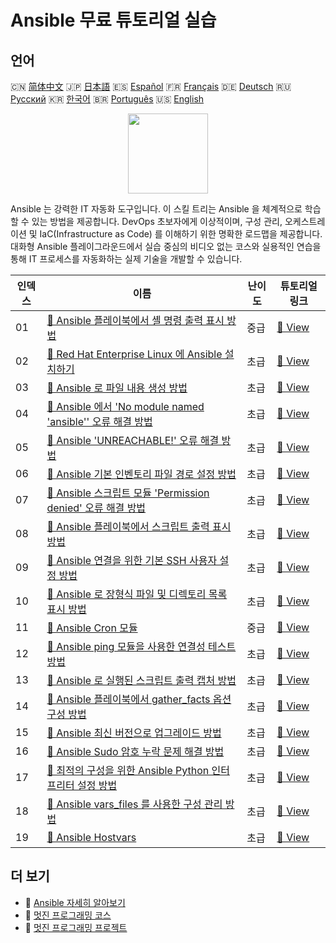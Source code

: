 # Ansible 무료 튜토리얼 실습

## 언어

🇨🇳 [简体中文](README_zh.md) 🇯🇵 [日本語](README_ja.md) 🇪🇸 [Español](README_es.md) 🇫🇷 [Français](README_fr.md) 🇩🇪 [Deutsch](README_de.md) 🇷🇺 [Русский](README_ru.md) 🇰🇷 [한국어](README_ko.md) 🇧🇷 [Português](README_pt.md) 🇺🇸 [English](README.md) 

<div align="center">
<img width="128px" src="https://file.labex.io/path/PBjrCC7U2Koq.png">
</div>

Ansible 는 강력한 IT 자동화 도구입니다. 이 스킬 트리는 Ansible 을 체계적으로 학습할 수 있는 방법을 제공합니다. DevOps 초보자에게 이상적이며, 구성 관리, 오케스트레이션 및 IaC(Infrastructure as Code) 를 이해하기 위한 명확한 로드맵을 제공합니다. 대화형 Ansible 플레이그라운드에서 실습 중심의 비디오 없는 코스와 실용적인 연습을 통해 IT 프로세스를 자동화하는 실제 기술을 개발할 수 있습니다.

|   인덱스 | 이름                                                                                                                                                                          | 난이도   | 튜토리얼 링크                                                                                                               |
|----------|-------------------------------------------------------------------------------------------------------------------------------------------------------------------------------|----------|-----------------------------------------------------------------------------------------------------------------------------|
|       01 | [📖 Ansible 플레이북에서 셸 명령 출력 표시 방법](https://labex.io/ko/tutorials/ansible-how-to-display-output-of-shell-commands-in-ansible-playbooks-415017)                   | 중급     | [🔗 View](https://labex.io/ko/tutorials/ansible-how-to-display-output-of-shell-commands-in-ansible-playbooks-415017)        |
|       02 | [📖 Red Hat Enterprise Linux 에 Ansible 설치하기](https://labex.io/ko/tutorials/rhel-install-ansible-on-red-hat-enterprise-linux-590544)                                      | 초급     | [🔗 View](https://labex.io/ko/tutorials/rhel-install-ansible-on-red-hat-enterprise-linux-590544)                            |
|       03 | [📖 Ansible 로 파일 내용 생성 방법](https://labex.io/ko/tutorials/ansible-how-to-create-a-file-with-content-in-ansible-417416)                                                | 초급     | [🔗 View](https://labex.io/ko/tutorials/ansible-how-to-create-a-file-with-content-in-ansible-417416)                        |
|       04 | [📖 Ansible 에서 'No module named 'ansible'' 오류 해결 방법](https://labex.io/ko/tutorials/ansible-how-to-resolve-no-module-named-ansible-error-in-ansible-417297)            | 초급     | [🔗 View](https://labex.io/ko/tutorials/ansible-how-to-resolve-no-module-named-ansible-error-in-ansible-417297)             |
|       05 | [📖 Ansible 'UNREACHABLE!' 오류 해결 방법](https://labex.io/ko/tutorials/ansible-how-to-fix-unreachable-error-in-ansible-416162)                                              | 초급     | [🔗 View](https://labex.io/ko/tutorials/ansible-how-to-fix-unreachable-error-in-ansible-416162)                             |
|       06 | [📖 Ansible 기본 인벤토리 파일 경로 설정 방법](https://labex.io/ko/tutorials/ansible-how-to-set-default-inventory-file-path-in-ansible-415865)                                | 초급     | [🔗 View](https://labex.io/ko/tutorials/ansible-how-to-set-default-inventory-file-path-in-ansible-415865)                   |
|       07 | [📖 Ansible 스크립트 모듈 'Permission denied' 오류 해결 방법](https://labex.io/ko/tutorials/ansible-how-to-fix-permission-denied-error-in-ansible-script-module-415726)       | 초급     | [🔗 View](https://labex.io/ko/tutorials/ansible-how-to-fix-permission-denied-error-in-ansible-script-module-415726)         |
|       08 | [📖 Ansible 플레이북에서 스크립트 출력 표시 방법](https://labex.io/ko/tutorials/ansible-how-to-display-script-output-in-ansible-playbook-415724)                              | 초급     | [🔗 View](https://labex.io/ko/tutorials/ansible-how-to-display-script-output-in-ansible-playbook-415724)                    |
|       09 | [📖 Ansible 연결을 위한 기본 SSH 사용자 설정 방법](https://labex.io/ko/tutorials/ansible-how-to-set-the-default-ssh-user-for-ansible-connections-415242)                      | 초급     | [🔗 View](https://labex.io/ko/tutorials/ansible-how-to-set-the-default-ssh-user-for-ansible-connections-415242)             |
|       10 | [📖 Ansible 로 장형식 파일 및 디렉토리 목록 표시 방법](https://labex.io/ko/tutorials/ansible-how-to-list-files-and-directories-in-long-format-with-ansible-415153)            | 초급     | [🔗 View](https://labex.io/ko/tutorials/ansible-how-to-list-files-and-directories-in-long-format-with-ansible-415153)       |
|       11 | [📖 Ansible Cron 모듈](https://labex.io/ko/tutorials/ansible-ansible-cron-module-290157)                                                                                      | 중급     | [🔗 View](https://labex.io/ko/tutorials/ansible-ansible-cron-module-290157)                                                 |
|       12 | [📖 Ansible ping 모듈을 사용한 연결성 테스트 방법](https://labex.io/ko/tutorials/ansible-how-to-use-the-ansible-ping-module-for-connectivity-testing-414981)                  | 초급     | [🔗 View](https://labex.io/ko/tutorials/ansible-how-to-use-the-ansible-ping-module-for-connectivity-testing-414981)         |
|       13 | [📖 Ansible 로 실행된 스크립트 출력 캡처 방법](https://labex.io/ko/tutorials/ansible-how-to-capture-the-output-of-a-script-executed-by-ansible-414952)                        | 초급     | [🔗 View](https://labex.io/ko/tutorials/ansible-how-to-capture-the-output-of-a-script-executed-by-ansible-414952)           |
|       14 | [📖 Ansible 플레이북에서 gather_facts 옵션 구성 방법](https://labex.io/ko/tutorials/ansible-how-to-configure-the-gather-facts-option-in-an-ansible-playbook-414866)           | 초급     | [🔗 View](https://labex.io/ko/tutorials/ansible-how-to-configure-the-gather-facts-option-in-an-ansible-playbook-414866)     |
|       15 | [📖 Ansible 최신 버전으로 업그레이드 방법](https://labex.io/ko/tutorials/ansible-how-to-upgrade-ansible-to-the-latest-version-414855)                                         | 초급     | [🔗 View](https://labex.io/ko/tutorials/ansible-how-to-upgrade-ansible-to-the-latest-version-414855)                        |
|       16 | [📖 Ansible Sudo 암호 누락 문제 해결 방법](https://labex.io/ko/tutorials/ansible-resolving-ansible-sudo-password-missing-issues-413757)                                       | 초급     | [🔗 View](https://labex.io/ko/tutorials/ansible-resolving-ansible-sudo-password-missing-issues-413757)                      |
|       17 | [📖 최적의 구성을 위한 Ansible Python 인터프리터 설정 방법](https://labex.io/ko/tutorials/ansible-how-to-set-the-ansible-python-interpreter-for-optimal-configuration-411660) | 초급     | [🔗 View](https://labex.io/ko/tutorials/ansible-how-to-set-the-ansible-python-interpreter-for-optimal-configuration-411660) |
|       18 | [📖 Ansible vars_files 를 사용한 구성 관리 방법](https://labex.io/ko/tutorials/ansible-how-to-use-ansible-vars-files-for-configuration-management-411647)                     | 초급     | [🔗 View](https://labex.io/ko/tutorials/ansible-how-to-use-ansible-vars-files-for-configuration-management-411647)          |
|       19 | [📖 Ansible Hostvars](https://labex.io/ko/tutorials/ansible-ansible-hostvars-391846)                                                                                          | 초급     | [🔗 View](https://labex.io/ko/tutorials/ansible-ansible-hostvars-391846)                                                    |

## 더 보기

- 🔗 [Ansible 자세히 알아보기](https://labex.io/ko/skilltrees/ansible)
- 🔗 [멋진 프로그래밍 코스](https://github.com/labex-labs/awesome-programming-courses)
- 🔗 [멋진 프로그래밍 프로젝트](https://github.com/labex-labs/awesome-programming-projects)


